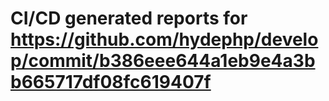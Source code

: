 # CI/CD generated reports for https://github.com/hydephp/develop/commit/b386eee644a1eb9e4a3bb665717df08fc619407f
